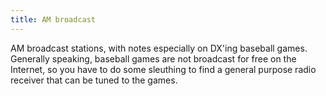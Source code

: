 ```yaml
---
title: AM broadcast
---
```

AM broadcast stations, with notes especially on DX'ing 
baseball games. Generally speaking, baseball games are
not broadcast for free on the Internet, so you have to 
do some sleuthing to find a general purpose radio receiver
that can be tuned to the games.
